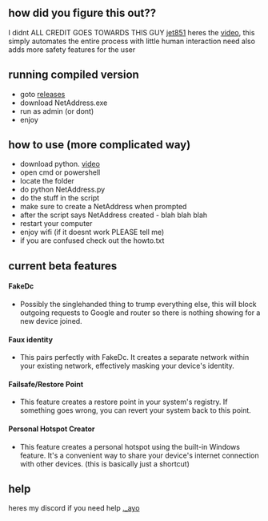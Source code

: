 ## how did you figure this out??
I didnt ALL CREDIT GOES TOWARDS THIS GUY [jet851](https://www.youtube.com/@jet851) heres the [video](https://www.youtube.com/watch?v=sABFw3q69eg),
this simply automates the entire process with little human interaction need also adds more safety features for the user

## running compiled version
- goto [releases](https://github.com/countervolts/Google-Wifi-Router-Bypasser/releases)
- download NetAddress.exe
- run as admin (or dont)
- enjoy

## how to use (more complicated way)
- download python. [video](https://www.youtube.com/watch?v=YKSpANU8jPE)
- open cmd or powershell
- locate the folder
- do python NetAddress.py
- do the stuff in the script
- make sure to create a NetAddress when prompted
- after the script says NetAddress created - blah blah blah
- restart your computer
- enjoy wifi (if it doesnt work PLEASE tell me)
- if you are confused check out the howto.txt

## current beta features
#### FakeDc
- Possibly the singlehanded thing to trump everything else, this will block outgoing requests to Google and router so there is nothing showing for a new device joined.

#### Faux identity
- This pairs perfectly with FakeDc. It creates a separate network within your existing network, effectively masking your device's identity.

#### Failsafe/Restore Point
- This feature creates a restore point in your system's registry. If something goes wrong, you can revert your system back to this point.

#### Personal Hotspot Creator
- This feature creates a personal hotspot using the built-in Windows feature. It's a convenient way to share your device's internet connection with other devices. (this is basically just a shortcut) 

## help
heres my discord if you need help [._ayo](https://discord.com/users/488368000055902228)
